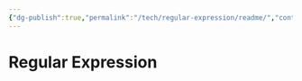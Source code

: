```yaml
---
{"dg-publish":true,"permalink":"/tech/regular-expression/readme/","contentClasses":".content svg {width: 100%; height: auto;}"}
---
```



# Regular Expression